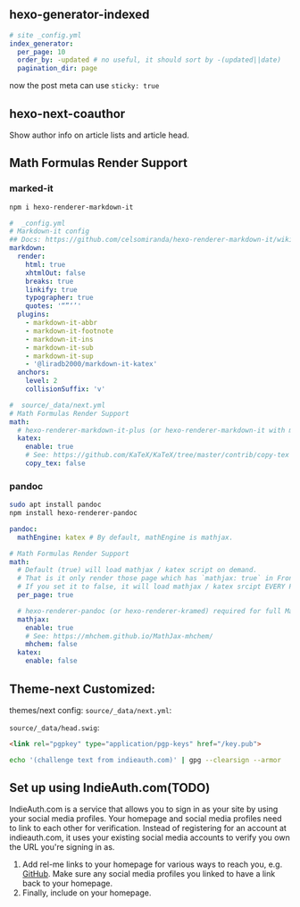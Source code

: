 ## hexo-generator-indexed

```yml
# site _config.yml
index_generator:
  per_page: 10
  order_by: -updated # no useful, it should sort by -(updated||date)
  pagination_dir: page
```

now the post meta can use `sticky: true`

## hexo-next-coauthor

Show author info on article lists and article head.

## Math Formulas Render Support

### marked-it

```bash
npm i hexo-renderer-markdown-it
```

```yml
#  _config.yml
# Markdown-it config
## Docs: https://github.com/celsomiranda/hexo-renderer-markdown-it/wiki
markdown:
  render:
    html: true
    xhtmlOut: false
    breaks: true
    linkify: true
    typographer: true
    quotes: '“”‘’'
  plugins:
    - markdown-it-abbr
    - markdown-it-footnote
    - markdown-it-ins
    - markdown-it-sub
    - markdown-it-sup
    - '@liradb2000/markdown-it-katex'
  anchors:
    level: 2
    collisionSuffix: 'v'
```

```yml
#  source/_data/next.yml
# Math Formulas Render Support
math:
  # hexo-renderer-markdown-it-plus (or hexo-renderer-markdown-it with markdown-it-katex plugin) required for full Katex support.
  katex:
    enable: true
    # See: https://github.com/KaTeX/KaTeX/tree/master/contrib/copy-tex
    copy_tex: false
```

### pandoc

```bash
sudo apt install pandoc
npm install hexo-renderer-pandoc
```

```yml
pandoc:
  mathEngine: katex # By default, mathEngine is mathjax.
```

```yml
# Math Formulas Render Support
math:
  # Default (true) will load mathjax / katex script on demand.
  # That is it only render those page which has `mathjax: true` in Front-matter.
  # If you set it to false, it will load mathjax / katex srcipt EVERY PAGE.
  per_page: true

  # hexo-renderer-pandoc (or hexo-renderer-kramed) required for full MathJax support.
  mathjax:
    enable: true
    # See: https://mhchem.github.io/MathJax-mhchem/
    mhchem: false
  katex:
    enable: false
```

## Theme-next Customized:

themes/next config: `source/_data/next.yml`:

`source/_data/head.swig`:

```html
<link rel="pgpkey" type="application/pgp-keys" href="/key.pub">
```

```bash
echo '(challenge text from indieauth.com)' | gpg --clearsign --armor
```

## Set up using IndieAuth.com(TODO)

IndieAuth.com is a service that allows you to sign in as your site by using your social media profiles. Your homepage and social media profiles need to link to each other for verification. Instead of registering for an account at indieauth.com, it uses your existing social media accounts to verify you own the URL you're signing in as.

1. Add rel-me links to your homepage for various ways to reach you,
e.g. <a href="https://github.com/aaronpk" rel="me">GitHub</a>.
Make sure any social media profiles you linked to have a link back to your homepage.
2. Finally, include <link rel="authorization_endpoint" href="https://indieauth.com/auth"> on your homepage.
